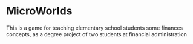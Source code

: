 # MicroWorlds

This is a game for teaching elementary school students some finances concepts, as a degree project of two students at financial administration
